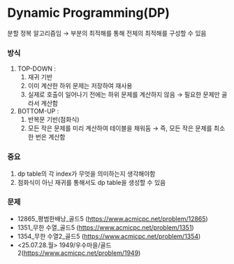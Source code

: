 # Dynamic Programming(DP)

분할 정복 알고리즘임
→ 부분의 최적해를 통해 전체의 최적해를 구성할 수 있음

###  방식

1. TOP-DOWN :
    1. 재귀 기반
    2. 이미 계산한 하위 문제는 저장하여 재사용
    3. 실제로 호출이 일어나기 전에는 하위 문제를 계산하지 않음 → 필요한 문제만 골라서 계산함
2. BOTTOM-UP :
    1. 반복문 기반(점화식)
    2. 모든 작은 문제를 미리 계산하여 테이블을 채워둠 →  즉, 모든 작은 문제를 최소 한 번은 계산함

### 중요

1. dp table의 각 index가 무엇을 의미하는지 생각해야함
2. 점화식이 아닌 재귀를 통해서도 dp table을 생성할 수 있음

### 문제

- 12865_평범한배낭_골드5 (https://www.acmicpc.net/problem/12865)
- 1351_무한 수열_골드5 (https://www.acmicpc.net/problem/1351)
- 1354_무한 수열2_골드5 (https://www.acmicpc.net/problem/1354)
- <25.07.28.월> 1949/우수마을/골드2(https://www.acmicpc.net/problem/1949)